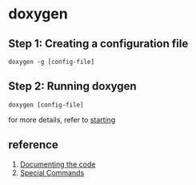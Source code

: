 # doxygen

## Step 1: Creating a configuration file
`doxygen -g [config-file]`

## Step 2: Running doxygen
`doxygen [config-file]`

for more details, refer to [starting](http://www.doxygen.nl/manual/starting.html) 

## reference
1. [Documenting the code](https://doxygen.nl/manual/docblocks.html)
2. [Special Commands](https://doxygen.nl/manual/commands.html)
